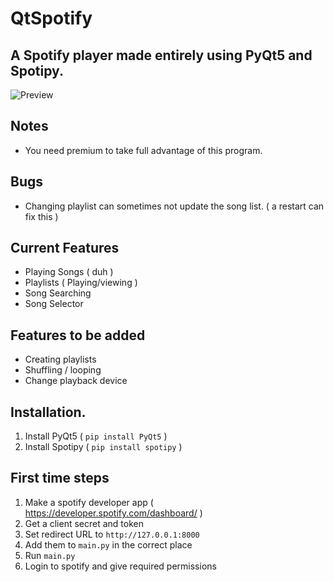 # QtSpotify

## A Spotify player made entirely using PyQt5 and Spotipy.

![Preview](https://user-images.githubusercontent.com/48463140/168524278-495d8866-bb86-4b0a-980b-911808c99d15.png)

## Notes
- You need premium to take full advantage of this program.

## Bugs
- Changing playlist can sometimes not update the song list. ( a restart can fix this )

## Current Features
- Playing Songs ( duh )
- Playlists ( Playing/viewing )
- Song Searching
- Song Selector

## Features to be added
- Creating playlists
- Shuffling / looping
- Change playback device

## Installation.
1. Install PyQt5 ( ` pip install PyQt5 ` )
2. Install Spotipy ( ` pip install spotipy ` )

## First time steps
1. Make a spotify developer app ( https://developer.spotify.com/dashboard/ )
2. Get a client secret and token
3. Set redirect URL to `http://127.0.0.1:8000`
4. Add them to `main.py` in the correct place
5. Run `main.py`
6. Login to spotify and give required permissions
